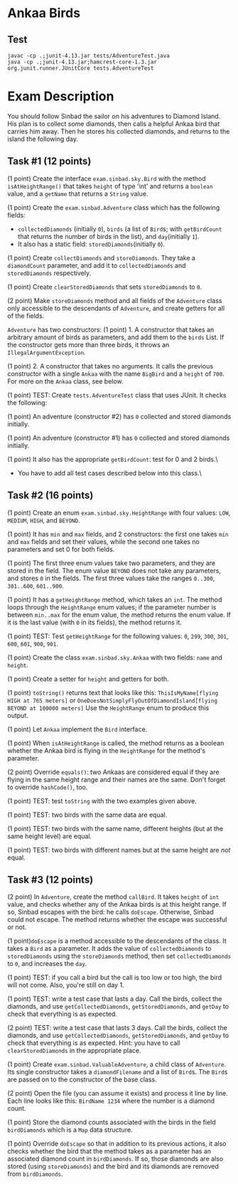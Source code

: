 # Ankaa Birds

## Test 

```
javac -cp .;junit-4.13.jar tests/AdventureTest.java
java -cp .;junit-4.13.jar;hamcrest-core-1.3.jar org.junit.runner.JUnitCore tests.AdventureTest
```


# Exam Description

You should follow Sinbad the sailor on his adventures to Diamond Island. His plan is to collect some diamonds, then calls a helpful Ankaa bird that carries him away. Then he stores his collected diamonds, and returns to the island the following day.

## Task #1 (12 points)

(1 point) Create the interface `exam.sinbad.sky.Bird` with the method `isAtHeightRange()` that takes `height` of type 'int' and returns a `boolean` value, and a `getName` that returns a `String` value. 

(1 point) Create the `exam.sinbad.Adventure` class which has the following fields:
 - `collectedDiamonds` (initially `0`), `birds` (a list of `Bird`s; with `getBirdCount` that returns the number of birds in the list), and `day`(initially `1`).
 - It also has a static field: `storedDiamonds`(initially `0`).

(1 point) Create `collectDiamonds` and `storeDiamonds`. They take a `diamondCount` parameter, and add it to `collectedDiamonds` and `storedDiamonds` respectively. 

(1 point) Create `clearStoredDiamonds` that sets `storedDiamonds` to `0`. 

(2 point) Make `storeDiamonds` method and all fields of the `Adventure` class only accessible to the descendants of `Adventure`, and create getters for all of the fields. 

`Adventure` has two constructors:
(1 point) 1. A constructor that takes an arbitrary amount of birds as parameters, and add them to the `birds` List. If the constructor gets more than three birds, it throws an `IllegalArgumentException`.

(1 point) 2. A constructor that takes no arguments. It calls the previous constructor with a single `Ankaa` with the name `BigBird` and a `height` of `700`. For more on the `Ankaa` class, see below.

(1 point) TEST: Create `tests.AdventureTest` class that uses JUnit. It checks the following:

(1 point) An adventure (constructor #2) has `0` collected and stored diamonds initially.

(1 point) An adventure (constructor #1) has `0` collected and stored diamonds initially.

(1 point) It also has the appropriate `getBirdCount`: test for 0 and 2 birds.\

- You have to add all test cases described below into this class.\

## Task #2 (16 points)

(1 point) Create an enum `exam.sinbad.sky.HeightRange` with four values: `LOW`, `MEDIUM`, `HIGH`, and `BEYOND`.

(1 point) It has `min` and `max` fields, and 2 constructors: the first one takes `min` and `max` fields and set their values, while the second one takes no parameters and set 0 for both fields.

(1 point) The first three enum values take two parameters, and they are stored in the field. The enum value `BEYOND` does not take any parameters, and stores `0` in the fields. The first three values take the ranges `0..300`, `301..600`, `601..900`.

(1 point) It has a `getHeightRange` method, which takes an `int`. The method loops through the `HeightRange` enum values; if the parameter number is between `min..max` for the enum value, the method returns the enum value. If it is the last value (with `0` in its fields), the method returns it.

(1 point) TEST: Test `getHeightRange` for the following values: `0`, `299`, `300`, `301`, `600`, `601`, `900`, `901`.

(1 point) Create the class `exam.sinbad.sky.Ankaa` with two fields: `name` and `height`.

(1 point) Create a setter for `height` and getters for both.

(1 point) `toString()` returns text that looks like this: `ThisIsMyName[flying HIGH at 765 meters]` or `OneDoesNotSimplyFlyOutOfDiamondIsland[flying BEYOND at 100000 meters]` Use the `HeightRange` enum to produce this output.

(1 point) Let `Ankaa` implement the `Bird` interface.

(1 point) When `isAtHeightRange` is called, the method returns as a boolean whether the Ankaa bird is flying in the `HeightRange` for the method's parameter.

(2 point) Override `equals()`: two Ankaas are considered equal if they are flying in the same height range and their names are the same. Don't forget to override `hashCode()`, too.

(1 point) TEST: test `toString` with the two examples given above.

(1 point) TEST: two birds with the same data are equal.

(1 point) TEST: two birds with the same name, different heights (but at the same height level) are equal.

(1 point) TEST: two birds with different names but at the same height are *not* equal.


## Task #3 (12 points)

(2 point) In `Adventure`, create the method `callBird`. It takes `height` of `int` value, and checks whether any of the Ankaa birds is at this height range. If so, Sinbad escapes with the bird: he calls `doEscape`. Otherwise, Sinbad could not escape. The method returns whether the escape was successful or not.

(1 point)`doEscape` is a method accessible to the descendants of the class. It takes a `Bird` as a parameter. It adds the value of `collectedDiamonds` to `storedDiamonds` using the `storeDiamonds` method, then set `collectedDiamonds` to `0`, and increases the `day`.

(1 point) TEST: if you call a bird but the call is too low or too high, the bird will not come. Also, you're still on day 1.

(1 point) TEST: write a test case that lasts a day. Call the birds, collect the diamonds, and use `getCollectedDiamonds`, `getStoredDiamonds`, and `getDay` to check that everything is as expected.

(2 point) TEST: write a test case that lasts 3 days. Call the birds, collect the diamonds, and use `getCollectedDiamonds`, `getStoredDiamonds`, and `getDay` to check that everything is as expected. Hint: you have to call `clearStoredDiamonds` in the appropriate place.

(1 point) Create `exam.sinbad.ValuableAdventure`, a child class of `Adventure`. Its single constructor takes a `diamondFilename` and a list of `Bird`s. The `Bird`s are passed on to the constructor of the base class.

(2 point) Open the file (you can assume it exists) and process it line by line. Each line looks like this: `BirdName 1234` where the number is a diamond count.

(1 point) Store the diamond counts associated with the birds in the field `birdDiamonds` which is a `Map` data structure.

(1 point) Override `doEscape` so that in addition to its previous actions, it also checks whether the bird that the method takes as a parameter has an associated diamond count in `birdDiamonds`. If so, those diamonds are also stored (using `storeDiamonds`) and the bird and its diamonds are removed from `birdDiamonds`.
